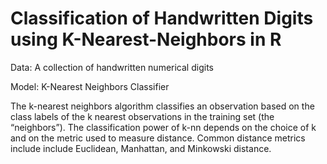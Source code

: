 # Classification of Handwritten Digits using K-Nearest-Neighbors in R

Data: A collection of handwritten numerical digits 

Model: K-Nearest Neighbors Classifier

The k-nearest neighbors algorithm classifies an observation based on the class labels of the k nearest observations in the training set (the “neighbors”). The classification power of k-nn depends on the choice of k and on the metric used to measure distance. Common
distance metrics include include Euclidean, Manhattan, and Minkowski distance.


